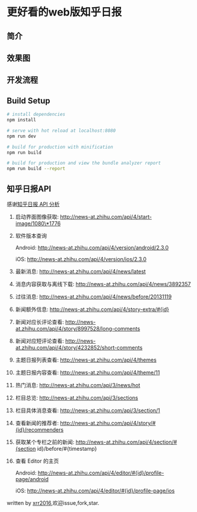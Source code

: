 # 更好看的web版知乎日报

## 简介

## 效果图    

## 开发流程

## Build Setup

``` bash
# install dependencies
npm install

# serve with hot reload at localhost:8080
npm run dev

# build for production with minification
npm run build

# build for production and view the bundle analyzer report
npm run build --report
```
## 知乎日报API

感谢[知乎日报 API 分析](https://github.com/izzyleung/ZhihuDailyPurify/wiki/%E7%9F%A5%E4%B9%8E%E6%97%A5%E6%8A%A5-API-%E5%88%86%E6%9E%90)  

1. 启动界面图像获取: http://news-at.zhihu.com/api/4/start-image/1080\*1776

2. 软件版本查询

   Android: http://news-at.zhihu.com/api/4/version/android/2.3.0

   iOS: http://news-at.zhihu.com/api/4/version/ios/2.3.0

3. 最新消息: http://news-at.zhihu.com/api/4/news/latest      

4. 消息内容获取与离线下载: http://news-at.zhihu.com/api/4/news/3892357

5. 过往消息: http://news-at.zhihu.com/api/4/news/before/20131119

6. 新闻额外信息: http://news-at.zhihu.com/api/4/story-extra/#{id}

7. 新闻对应长评论查看: http://news-at.zhihu.com/api/4/story/8997528/long-comments

8. 新闻对应短评论查看: http://news-at.zhihu.com/api/4/story/4232852/short-comments

9. 主题日报列表查看: http://news-at.zhihu.com/api/4/themes

10. 主题日报内容查看: http://news-at.zhihu.com/api/4/theme/11

11. 热门消息: http://news-at.zhihu.com/api/3/news/hot

12. 栏目总览: http://news-at.zhihu.com/api/3/sections

13. 栏目具体消息查看: http://news-at.zhihu.com/api/3/section/1

14. 查看新闻的推荐者: http://news-at.zhihu.com/api/4/story/#{id}/recommenders

15. 获取某个专栏之前的新闻: http://news-at.zhihu.com/api/4/section/#{section id}/before/#{timestamp}

16. 查看 Editor 的主页

    Android: http://news-at.zhihu.com/api/4/editor/#{id}/profile-page/android

    iOS: http://news-at.zhihu.com/api/4/editor/#{id}/profile-page/ios

written by [xrr2016](https://github.com/xrr2016),欢迎issue,fork,star.
